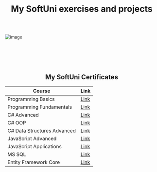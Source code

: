 <h1 align="center">My SoftUni exercises and projects </h1>
<br></br>

![image](https://bulgaria.wordcamp.org/2020/files/2020/09/Softuni_logo_trasparent.png)
  
<br></br>
<br></br>
<article> 
<h2 align="center">My SoftUni Certificates</h2>
</article>

<table class="tg" align="center">
<thead>
  <tr>
    <th align="center">Course</th>
    <th>Link</th>
  </tr>
</thead>
<tbody>
  <tr>
    <td>Programming Basics</td>
    <td><a target="_blank" href="https://softuni.bg/certificates/details/107562/0873021c">Link</a></td>
  </tr>
  <tr>
    <td>Programming Fundamentals</td>
    <td><a href="https://softuni.bg/certificates/details/96296/73faf4fd">Link</a></td>
  </tr>
  <tr>
    <td>C# Advanced</td>
    <td><a href="https://softuni.bg/certificates/details/98089/ec575c54">Link</a></td>
  </tr>
  <tr>
    <td>C# OOP</td>
    <td><a href="https://softuni.bg/certificates/details/104223/80fa66e2">Link</a></td>
  </tr>
    <tr>
    <td>C# Data Structures Advanced</td>
    <td><a href="https://softuni.bg/certificates/details/113786/7aa2f246">Link</a></td>
  </tr>
  <tr>
    <td>JavaScript Advanced</td>
    <td><a href="https://softuni.bg/certificates/details/108137/01ff68d4">Link</a></td>
  </tr>
  <tr>
    <td>JavaScript Applications</td>
    <td><a href="https://softuni.bg/certificates/details/110248/36d9fe72">Link</a></td>
  </tr>
  <tr>
    <td>MS SQL</td>
    <td><a href="https://softuni.bg/certificates/details/114091/10b7fbd6">Link</a></td>
  </tr>
   <tr>
    <td>Entity Framework Core</td>
    <td><a href="">Link</a></td>
  </tr>
</tbody>
</table>

